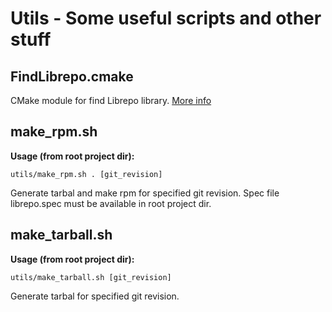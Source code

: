 # Utils - Some useful scripts and other stuff

## FindLibrepo.cmake

CMake module for find Librepo library.
[More info](http://www.cmake.org/Wiki/CMake:How_To_Find_Libraries#Using_external_libraries_that_CMake_doesn.27t_yet_have_modules_for, "CMake:How To Find Libraries")

## make_rpm.sh

**Usage (from root project dir):**

    utils/make_rpm.sh . [git_revision]

Generate tarbal and make rpm for specified git revision.
Spec file librepo.spec must be available in root project dir.

## make_tarball.sh

**Usage (from root project dir):**

    utils/make_tarball.sh [git_revision]

Generate tarbal for specified git revision.


